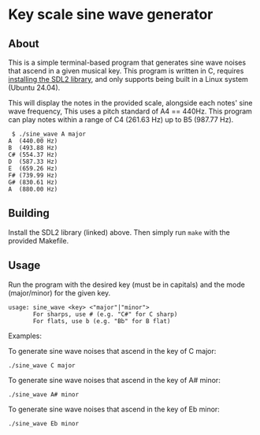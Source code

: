 # Key scale sine wave generator

## About
This is a simple terminal-based program that generates sine wave noises that ascend in a given musical key.
This program is written in C, requires [installing the SDL2 library](https://wiki.libsdl.org/SDL2/Installation), and only supports being built in a Linux system (Ubuntu 24.04).

This will display the notes in the provided scale, alongside each notes' sine wave frequency,
This uses a pitch standard of A4 == 440Hz.
This program can play notes within a range of C4 (261.63 Hz) up to B5 (987.77 Hz).

```
 $ ./sine_wave A major
A  (440.00 Hz)
B  (493.88 Hz)
C# (554.37 Hz)
D  (587.33 Hz)
E  (659.26 Hz)
F# (739.99 Hz)
G# (830.61 Hz)
A  (880.00 Hz)
```

## Building
Install the SDL2 library (linked) above. Then simply run `make` with the provided Makefile.

## Usage

Run the program with the desired key (must be in capitals) and the mode (major/minor) for the given key.
```
usage: sine_wave <key> <"major"|"minor">
       For sharps, use # (e.g. "C#" for C sharp)
       For flats, use b (e.g. "Bb" for B flat)
```

Examples:

To generate sine wave noises that ascend in the key of C major:
```
./sine_wave C major
```

To generate sine wave noises that ascend in the key of A# minor:
```
./sine_wave A# minor
```

To generate sine wave noises that ascend in the key of Eb minor:
```
./sine_wave Eb minor
```

